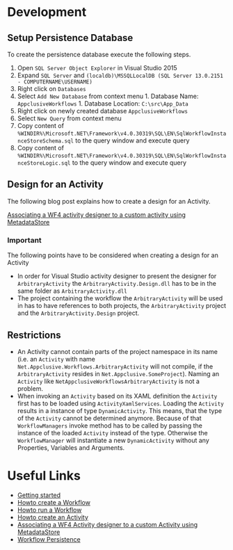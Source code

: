 # Development

## Setup Persistence Database

To create the persistence database execute the following steps.

1. Open `SQL Server Object Explorer` in Visual Studio 2015
1. Expand `SQL Server` and `(localdb)\MSSQLLocalDB (SQL Server 13.0.2151 - COMPUTERNAME\USERNAME)`
1. Right click on `Databases`
  1. Select `Add New Database` from context menu
    1. Database Name: `AppclusiveWorkflows`
    1. Database Location: `C:\src\App_Data`
1. Right click on newly created database `AppclusiveWorkflows`
  1. Select `New Query` from context menu
  1. Copy content of `%WINDIR%\Microsoft.NET\Framework\v4.0.30319\SQL\EN\SqlWorkflowInstanceStoreSchema.sql` to the query window and execute query
  1. Copy content of `%WINDIR%\Microsoft.NET\Framework\v4.0.30319\SQL\EN\SqlWorkflowInstanceStoreLogic.sql` to the query window and execute query

## Design for an Activity

The following blog post explains how to create a design for an Activity.

[Associating a WF4 activity designer to a custom activity using MetadataStore](http://geekswithblogs.net/jkurtz/archive/2010/01/26/137639.aspx)

### Important

The following points have to be considered when creating a design for an Activity

* In order for Visual Studio activity designer to present the designer for `ArbitraryActivity` the `ArbitraryActivity.Design.dll` has to be in the same folder as `ArbitraryActivity.dll`
* The project containing the workflow the `ArbitraryActivity` will be used in has to have references to both projects, the `ArbitraryActivity` project and the `ArbitraryActivity.Design` project.

## Restrictions

* An Activity cannot contain parts of the project namespace in its name (i.e. an `Activity` with name `Net.Appclusive.Workflows.ArbitraryActivity` will not compile, if the `ArbitraryActivity` resides in `Net.Appclusive.SomeProject`). Naming an `Activity` like `NetAppclusiveWorkflowsArbitraryActivity` is not a problem.
* When invoking an `Activity` based on its XAML definition the `Activity` first has to be loaded using `ActivityXamlServices`. Loading the `Activity` results in a instance of type `DynamicActivity`. This means, that the type of the `Activity` cannot be determined anymore. Because of that `WorkflowManagers` invoke method has to be called by passing the instance of the loaded `Activity` instead of the type. Otherwise the `WorkflowManager` will instantiate a new `DynamicActivity` without any Properties, Variables and Arguments.

# Useful Links

* [Getting started](https://code.msdn.microsoft.com/windowsapps/Windows-Workflow-deed2cd5)
* [Howto create a Workflow](https://msdn.microsoft.com/en-us/library/dd489437(VS.110).aspx)
* [Howto run a Workflow](https://msdn.microsoft.com/en-us/library/dd489463(VS.110).aspx)
* [Howto create an Activity](https://msdn.microsoft.com/en-us/library/dd489453(VS.110).aspx)
* [Associating a WF4 Activity designer to a custom Activity using MetadataStore](http://geekswithblogs.net/jkurtz/archive/2010/01/26/137639.aspx)
* [Workflow Persistence](https://msdn.microsoft.com/en-us/library/dd489420(v=vs.110).aspx)
